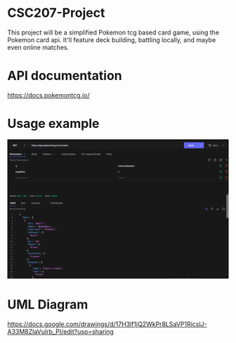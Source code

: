 # CSC207-Project
This project will be a simplified Pokemon tcg based card game, using the Pokemon card api. It'll feature deck building, battling locally, and maybe even online matches.

# API documentation
https://docs.pokemontcg.io/

# Usage example
![Example](resources/img/example1.png)

# UML Diagram
https://docs.google.com/drawings/d/17H3lf1jQ2WkPr8LSaVP1RicslJ-A33M8ZlaVulrb_PI/edit?usp=sharing
